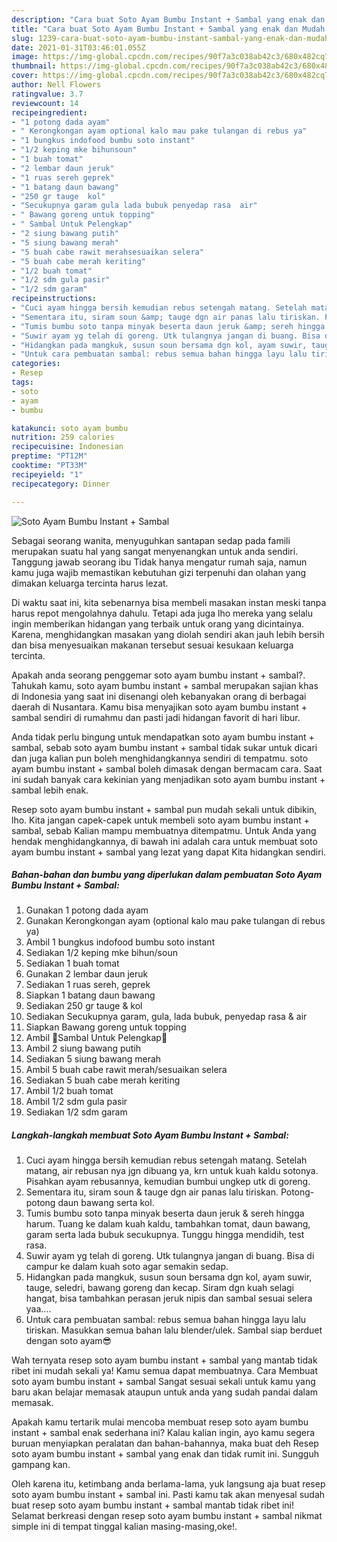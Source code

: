 ```yaml
---
description: "Cara buat Soto Ayam Bumbu Instant + Sambal yang enak dan Mudah Dibuat"
title: "Cara buat Soto Ayam Bumbu Instant + Sambal yang enak dan Mudah Dibuat"
slug: 1239-cara-buat-soto-ayam-bumbu-instant-sambal-yang-enak-dan-mudah-dibuat
date: 2021-01-31T03:46:01.055Z
image: https://img-global.cpcdn.com/recipes/90f7a3c038ab42c3/680x482cq70/soto-ayam-bumbu-instant-sambal-foto-resep-utama.jpg
thumbnail: https://img-global.cpcdn.com/recipes/90f7a3c038ab42c3/680x482cq70/soto-ayam-bumbu-instant-sambal-foto-resep-utama.jpg
cover: https://img-global.cpcdn.com/recipes/90f7a3c038ab42c3/680x482cq70/soto-ayam-bumbu-instant-sambal-foto-resep-utama.jpg
author: Nell Flowers
ratingvalue: 3.7
reviewcount: 14
recipeingredient:
- "1 potong dada ayam"
- " Kerongkongan ayam optional kalo mau pake tulangan di rebus ya"
- "1 bungkus indofood bumbu soto instant"
- "1/2 keping mke bihunsoun"
- "1 buah tomat"
- "2 lembar daun jeruk"
- "1 ruas sereh geprek"
- "1 batang daun bawang"
- "250 gr tauge  kol"
- "Secukupnya garam gula lada bubuk penyedap rasa  air"
- " Bawang goreng untuk topping"
- " Sambal Untuk Pelengkap"
- "2 siung bawang putih"
- "5 siung bawang merah"
- "5 buah cabe rawit merahsesuaikan selera"
- "5 buah cabe merah keriting"
- "1/2 buah tomat"
- "1/2 sdm gula pasir"
- "1/2 sdm garam"
recipeinstructions:
- "Cuci ayam hingga bersih kemudian rebus setengah matang. Setelah matang, air rebusan nya jgn dibuang ya, krn untuk kuah kaldu sotonya. Pisahkan ayam rebusannya, kemudian bumbui ungkep utk di goreng."
- "Sementara itu, siram soun &amp; tauge dgn air panas lalu tiriskan. Potong-potong daun bawang serta kol."
- "Tumis bumbu soto tanpa minyak beserta daun jeruk &amp; sereh hingga harum. Tuang ke dalam kuah kaldu, tambahkan tomat, daun bawang, garam serta lada bubuk secukupnya. Tunggu hingga mendidih, test rasa."
- "Suwir ayam yg telah di goreng. Utk tulangnya jangan di buang. Bisa di campur ke dalam kuah soto agar semakin sedap."
- "Hidangkan pada mangkuk, susun soun bersama dgn kol, ayam suwir, tauge, seledri, bawang goreng dan kecap. Siram dgn kuah selagi hangat, bisa tambahkan perasan jeruk nipis dan sambal sesuai selera yaa...."
- "Untuk cara pembuatan sambal: rebus semua bahan hingga layu lalu tiriskan. Masukkan semua bahan lalu blender/ulek. Sambal siap berduet dengan soto ayam😎"
categories:
- Resep
tags:
- soto
- ayam
- bumbu

katakunci: soto ayam bumbu 
nutrition: 259 calories
recipecuisine: Indonesian
preptime: "PT12M"
cooktime: "PT33M"
recipeyield: "1"
recipecategory: Dinner

---
```



![Soto Ayam Bumbu Instant + Sambal](https://img-global.cpcdn.com/recipes/90f7a3c038ab42c3/680x482cq70/soto-ayam-bumbu-instant-sambal-foto-resep-utama.jpg)

Sebagai seorang wanita, menyuguhkan santapan sedap pada famili merupakan suatu hal yang sangat menyenangkan untuk anda sendiri. Tanggung jawab seorang ibu Tidak hanya mengatur rumah saja, namun kamu juga wajib memastikan kebutuhan gizi terpenuhi dan olahan yang dimakan keluarga tercinta harus lezat.

Di waktu  saat ini, kita sebenarnya bisa membeli masakan instan meski tanpa harus repot mengolahnya dahulu. Tetapi ada juga lho mereka yang selalu ingin memberikan hidangan yang terbaik untuk orang yang dicintainya. Karena, menghidangkan masakan yang diolah sendiri akan jauh lebih bersih dan bisa menyesuaikan makanan tersebut sesuai kesukaan keluarga tercinta. 



Apakah anda seorang penggemar soto ayam bumbu instant + sambal?. Tahukah kamu, soto ayam bumbu instant + sambal merupakan sajian khas di Indonesia yang saat ini disenangi oleh kebanyakan orang di berbagai daerah di Nusantara. Kamu bisa menyajikan soto ayam bumbu instant + sambal sendiri di rumahmu dan pasti jadi hidangan favorit di hari libur.

Anda tidak perlu bingung untuk mendapatkan soto ayam bumbu instant + sambal, sebab soto ayam bumbu instant + sambal tidak sukar untuk dicari dan juga kalian pun boleh menghidangkannya sendiri di tempatmu. soto ayam bumbu instant + sambal boleh dimasak dengan bermacam cara. Saat ini sudah banyak cara kekinian yang menjadikan soto ayam bumbu instant + sambal lebih enak.

Resep soto ayam bumbu instant + sambal pun mudah sekali untuk dibikin, lho. Kita jangan capek-capek untuk membeli soto ayam bumbu instant + sambal, sebab Kalian mampu membuatnya ditempatmu. Untuk Anda yang hendak menghidangkannya, di bawah ini adalah cara untuk membuat soto ayam bumbu instant + sambal yang lezat yang dapat Kita hidangkan sendiri.

<!--inarticleads1-->

##### Bahan-bahan dan bumbu yang diperlukan dalam pembuatan Soto Ayam Bumbu Instant + Sambal:

1. Gunakan 1 potong dada ayam
1. Gunakan  Kerongkongan ayam (optional kalo mau pake tulangan di rebus ya)
1. Ambil 1 bungkus indofood bumbu soto instant
1. Sediakan 1/2 keping mke bihun/soun
1. Sediakan 1 buah tomat
1. Gunakan 2 lembar daun jeruk
1. Sediakan 1 ruas sereh, geprek
1. Siapkan 1 batang daun bawang
1. Sediakan 250 gr tauge &amp; kol
1. Sediakan Secukupnya garam, gula, lada bubuk, penyedap rasa &amp; air
1. Siapkan  Bawang goreng untuk topping
1. Ambil  🥥Sambal Untuk Pelengkap🥥
1. Ambil 2 siung bawang putih
1. Sediakan 5 siung bawang merah
1. Ambil 5 buah cabe rawit merah/sesuaikan selera
1. Sediakan 5 buah cabe merah keriting
1. Ambil 1/2 buah tomat
1. Ambil 1/2 sdm gula pasir
1. Sediakan 1/2 sdm garam




<!--inarticleads2-->

##### Langkah-langkah membuat Soto Ayam Bumbu Instant + Sambal:

1. Cuci ayam hingga bersih kemudian rebus setengah matang. Setelah matang, air rebusan nya jgn dibuang ya, krn untuk kuah kaldu sotonya. Pisahkan ayam rebusannya, kemudian bumbui ungkep utk di goreng.
1. Sementara itu, siram soun &amp; tauge dgn air panas lalu tiriskan. Potong-potong daun bawang serta kol.
1. Tumis bumbu soto tanpa minyak beserta daun jeruk &amp; sereh hingga harum. Tuang ke dalam kuah kaldu, tambahkan tomat, daun bawang, garam serta lada bubuk secukupnya. Tunggu hingga mendidih, test rasa.
1. Suwir ayam yg telah di goreng. Utk tulangnya jangan di buang. Bisa di campur ke dalam kuah soto agar semakin sedap.
1. Hidangkan pada mangkuk, susun soun bersama dgn kol, ayam suwir, tauge, seledri, bawang goreng dan kecap. Siram dgn kuah selagi hangat, bisa tambahkan perasan jeruk nipis dan sambal sesuai selera yaa....
1. Untuk cara pembuatan sambal: rebus semua bahan hingga layu lalu tiriskan. Masukkan semua bahan lalu blender/ulek. Sambal siap berduet dengan soto ayam😎




Wah ternyata resep soto ayam bumbu instant + sambal yang mantab tidak ribet ini mudah sekali ya! Kamu semua dapat membuatnya. Cara Membuat soto ayam bumbu instant + sambal Sangat sesuai sekali untuk kamu yang baru akan belajar memasak ataupun untuk anda yang sudah pandai dalam memasak.

Apakah kamu tertarik mulai mencoba membuat resep soto ayam bumbu instant + sambal enak sederhana ini? Kalau kalian ingin, ayo kamu segera buruan menyiapkan peralatan dan bahan-bahannya, maka buat deh Resep soto ayam bumbu instant + sambal yang enak dan tidak rumit ini. Sungguh gampang kan. 

Oleh karena itu, ketimbang anda berlama-lama, yuk langsung aja buat resep soto ayam bumbu instant + sambal ini. Pasti kamu tak akan menyesal sudah buat resep soto ayam bumbu instant + sambal mantab tidak ribet ini! Selamat berkreasi dengan resep soto ayam bumbu instant + sambal nikmat simple ini di tempat tinggal kalian masing-masing,oke!.

